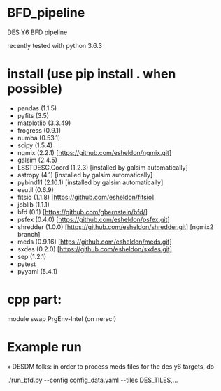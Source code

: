 # BFD_pipeline
DES Y6 BFD pipeline

recently tested with 
python 3.6.3
# install (use pip install . when possible)
- pandas (1.1.5)
- pyfits (3.5)
- matplotlib (3.3.49)
- frogress (0.9.1)
- numba (0.53.1)
- scipy (1.5.4)
- ngmix (2.2.1) [https://github.com/esheldon/ngmix.git]
- galsim (2.4.5)
- LSSTDESC.Coord (1.2.3) [installed by galsim automatically]
- astropy (4.1) [installed by galsim automatically]
- pybind11 (2.10.1) [installed by galsim automatically]
- esutil (0.6.9)
- fitsio (1.1.8) [https://github.com/esheldon/fitsio] 
- joblib (1.1.1)
- bfd (0.1) [https://github.com/gbernstein/bfd/]
- psfex (0.4.0) [https://github.com/esheldon/psfex.git]
- shredder  (1.0.0) [https://github.com/esheldon/shredder.git] [ngmix2 branch]
- meds (0.9.16) [https://github.com/esheldon/meds.git]
- sxdes (0.2.0) [https://github.com/esheldon/sxdes.git]
- sep (1.2.1)
- pytest
- pyyaml (5.4.1)

# cpp part:
module swap PrgEnv-Intel (on nersc!)




# Example run
 x DESDM folks: in order to process meds files for the des y6 targets, do

./run_bfd.py --config config_data.yaml --tiles DES_TILES,...

